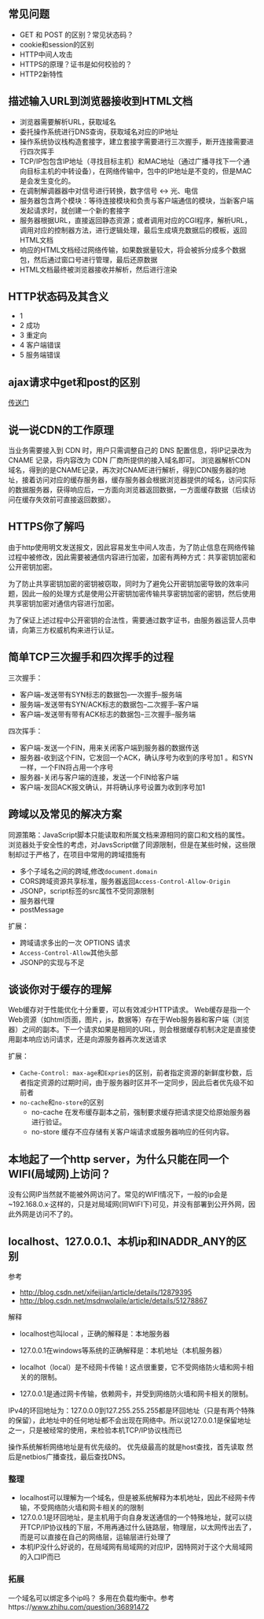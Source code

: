 
## 常见问题
* GET 和 POST 的区别？常见状态码？
* cookie和session的区别
* HTTP中间人攻击
* HTTPS的原理？证书是如何校验的？
* HTTP2新特性


## 描述输入URL到浏览器接收到HTML文档
* 浏览器需要解析URL，获取域名
* 委托操作系统进行DNS查询，获取域名对应的IP地址
* 操作系统协议栈构造套接字，建立套接字需要进行三次握手，断开连接需要进行四次挥手
* TCP/IP包包含IP地址（寻找目标主机）和MAC地址（通过广播寻找下一个通向目标主机的中转设备），在网络传输中，包中的IP地址是不变的，但是MAC是会发生变化的。
* 在调制解调器器中对信号进行转换，数字信号 <-> 光、电信
* 服务器包含两个模块：等待连接模块和负责与客户端通信的模块，当新客户端发起请求时，就创建一个新的套接字
* 服务器根据URL，直接返回静态资源；或者调用对应的CGI程序，解析URL，调用对应的控制器方法，进行逻辑处理，最后生成填充数据后的模板，返回HTML文档
* 响应的HTML文档经过网络传输，如果数据量较大，将会被拆分成多个数据包，然后通过窗口号进行管理，最后还原数据
* HTML文档最终被浏览器接收并解析，然后进行渲染


## HTTP状态码及其含义
* 1
* 2 成功
* 3 重定向
* 4 客户端错误
* 5 服务端错误

## ajax请求中get和post的区别

[传送门](../知识点/网络/HTTP.html#常见的请求方法)

## 说一说CDN的工作原理
当业务需要接入到 CDN 时，用户只需调整自己的 DNS 配置信息，将IP记录改为 CNAME 记录，将内容改为 CDN 厂商所提供的接入域名即可。
浏览器解析CDN域名，得到的是CNAME记录，再次对CNAME进行解析，得到CDN服务器的地址，接着访问对应的缓存服务器，缓存服务器会根据浏览器提供的域名，访问实际的数据服务器，获得响应后，一方面向浏览器返回数据，一方面缓存数据（后续访问在缓存失效前可直接返回数据）。

## HTTPS你了解吗
由于http使用明文发送报文，因此容易发生中间人攻击，为了防止信息在网络传输过程中被修改，因此需要被通信内容进行加密，加密有两种方式：共享密钥加密和公开密钥加密。

为了防止共享密钥加密的密钥被窃取，同时为了避免公开密钥加密导致的效率问题，因此一般的处理方式是使用公开密钥加密传输共享密钥加密的密钥，然后使用共享密钥加密对通信内容进行加密。

为了保证上述过程中公开密钥的合法性，需要通过数字证书，由服务器运营人员申请，向第三方权威机构来进行认证。

## 简单TCP三次握手和四次挥手的过程
三次握手：
* 客户端–发送带有SYN标志的数据包–一次握手–服务端
* 服务端–发送带有SYN/ACK标志的数据包–二次握手–客户端
* 客户端–发送带有带有ACK标志的数据包–三次握手–服务端

四次挥手：
* 客户端-发送一个FIN，用来关闭客户端到服务器的数据传送
* 服务器-收到这个FIN，它发回一个ACK，确认序号为收到的序号加1 。和SYN一样，一个FIN将占用一个序号
* 服务器-关闭与客户端的连接，发送一个FIN给客户端
* 客户端-发回ACK报文确认，并将确认序号设置为收到序号加1

## 跨域以及常见的解决方案
同源策略：JavaScript脚本只能读取和所属文档来源相同的窗口和文档的属性。
浏览器处于安全性的考虑，对JavsScript做了同源限制，但是在某些时候，这些限制却过于严格了，在项目中常用的跨域措施有
* 多个子域名之间的跨域,修改`document.domain`
* CORS跨域资源共享标准，服务器返回`Access-Control-Allow-Origin`
* JSONP，script标签的src属性不受同源限制
* 服务器代理
* postMessage

扩展：
* 跨域请求多出的一次 OPTIONS 请求
* `Access-Control-Allow`其他头部
* JSONP的实现与不足


## 谈谈你对于缓存的理解
Web缓存对于性能优化十分重要，可以有效减少HTTP请求。
Web缓存是指一个Web资源（如html页面，图片，js，数据等）存在于Web服务器和客户端（浏览器）之间的副本。下一个请求如果是相同的URL，则会根据缓存机制决定是直接使用副本响应访问请求，还是向源服务器再次发送请求

扩展：
* `Cache-Control: max-age`和`Expries`的区别，前者指定资源的新鲜度秒数，后者指定资源的过期时间，由于服务器时区并不一定同步，因此后者优先级不如前者
* `no-cache`和`no-store`的区别
    * no-cache 在发布缓存副本之前，强制要求缓存把请求提交给原始服务器进行验证。
    * no-store 缓存不应存储有关客户端请求或服务器响应的任何内容。

## 本地起了一个http server，为什么只能在同一个WIFI(局域网)上访问？
没有公网IP当然就不能被外网访问了。常见的WIFI情况下，一般的ip会是~192.168.0.x·这样的，只是对局域网(同WIFI下)可见，并没有部署到公开外网，因此外网是访问不了的。


## localhost、127.0.0.1、本机ip和INADDR_ANY的区别

参考
* http://blog.csdn.net/xifeijian/article/details/12879395
* http://blog.csdn.net/msdnwolaile/article/details/51278867

解释
* localhost也叫local ，正确的解释是：本地服务器
* 127.0.0.1在windows等系统的正确解释是：本机地址（本机服务器）


* localhot（local）是不经网卡传输！这点很重要，它不受网络防火墙和网卡相关的的限制。
* 127.0.0.1是通过网卡传输，依赖网卡，并受到网络防火墙和网卡相关的限制。


IPv4的环回地址为：127.0.0.0到127.255.255.255都是环回地址（只是有两个特殊的保留），此地址中的任何地址都不会出现在网络中。所以说127.0.0.1是保留地址之一，只是被经常的使用，来检验本机TCP/IP协议栈而已

操作系统解析网络地址是有优先级的。
优先级最高的就是host查找，首先读取
然后是netbios广播查找，最后查找DNS。

### 整理
* localhost可以理解为一个域名，但是被系统解释为本机地址，因此不经网卡传输，不受网络防火墙和网卡相关的的限制
* 127.0.0.1是环回地址，是主机用于向自身发送通信的一个特殊地址，就可以绕开TCP/IP协议栈的下层，不用再通过什么链路层，物理层，以太网传出去了，而是可以直接在自己的网络层，运输层进行处理了
* 本机IP没什么好说的，在局域网有局域网的对应IP，因特网对于这个大局域网的入口IP而已

### 拓展
一个域名可以绑定多个ip吗？
多用在负载均衡中。参考https://www.zhihu.com/question/36891472